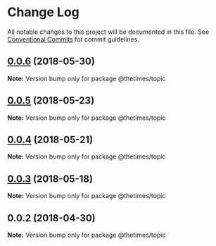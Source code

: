 # Change Log

All notable changes to this project will be documented in this file.
See [Conventional Commits](https://conventionalcommits.org) for commit guidelines.

<a name="0.0.6"></a>
## [0.0.6](https://github.com/newsuk/times-xnative/compare/@thetimes/topic@0.0.5...@thetimes/topic@0.0.6) (2018-05-30)




**Note:** Version bump only for package @thetimes/topic

<a name="0.0.5"></a>
## [0.0.5](https://github.com/newsuk/times-xnative/compare/@thetimes/topic@0.0.4...@thetimes/topic@0.0.5) (2018-05-23)




**Note:** Version bump only for package @thetimes/topic

<a name="0.0.4"></a>
## [0.0.4](https://github.com/newsuk/times-xnative/compare/@thetimes/topic@0.0.3...@thetimes/topic@0.0.4) (2018-05-21)




**Note:** Version bump only for package @thetimes/topic

<a name="0.0.3"></a>
## [0.0.3](https://github.com/newsuk/times-xnative/compare/@thetimes/topic@0.0.2...@thetimes/topic@0.0.3) (2018-05-18)




**Note:** Version bump only for package @thetimes/topic

<a name="0.0.2"></a>
## 0.0.2 (2018-04-30)




**Note:** Version bump only for package @thetimes/topic
